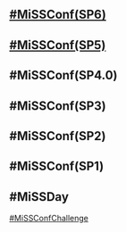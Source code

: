 ## [#MiSSConf(SP6)](SP6)
## [#MiSSConf(SP5)](SP5)
## #MiSSConf(SP4.0)
## #MiSSConf(SP3)
## #MiSSConf(SP2)
## #MiSSConf(SP1)
## #MiSSDay

[#MiSSConfChallenge](Challenge)